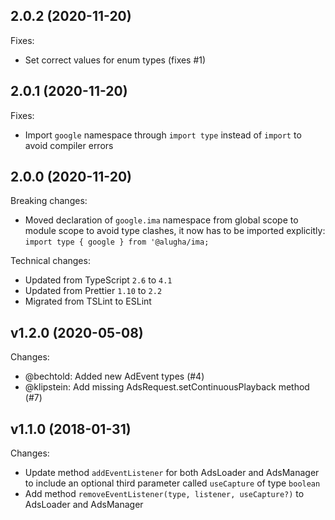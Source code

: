## 2.0.2 (2020-11-20)

Fixes:
- Set correct values for enum types (fixes #1)

## 2.0.1 (2020-11-20)

Fixes:
- Import `google` namespace through `import type` instead of `import` to avoid compiler errors

## 2.0.0 (2020-11-20)

Breaking changes:
- Moved declaration of `google.ima` namespace from global scope to module scope to avoid type clashes, it now has to be imported explicitly: `import type { google } from '@alugha/ima;`

Technical changes:
- Updated from TypeScript `2.6` to `4.1`
- Updated from Prettier `1.10` to `2.2`
- Migrated from TSLint to ESLint

## v1.2.0 (2020-05-08)

Changes:
- @bechtold: Added new AdEvent types (#4)
- @klipstein: Add missing AdsRequest.setContinuousPlayback method (#7)

## v1.1.0 (2018-01-31)

Changes:

- Update method `addEventListener` for both AdsLoader and AdsManager to include an optional third parameter called `useCapture` of type `boolean`
- Add method `removeEventListener(type, listener, useCapture?)` to AdsLoader and AdsManager
